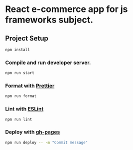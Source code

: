 # React e-commerce app for js frameworks subject.

## Project Setup

```sh
npm install
```

### Compile and run developer server.

```sh
npm run start
```

### Format with [Prettier](https://prettier.io/)

```sh
npm run format
```

### Lint with [ESLint](https://eslint.org/)

```sh
npm run lint
```

### Deploy with [gh-pages](https://www.npmjs.com/package/gh-pages)

```sh
npm run deploy -- -m "Commit message"
```